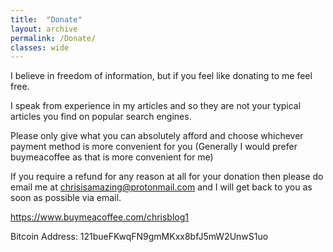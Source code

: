 ```yaml
---
title:  "Donate"
layout: archive
permalink: /Donate/
classes: wide
---
```


I believe in freedom of information, but if you feel like donating to me feel free. 

I speak from experience in my articles and so they are not your typical articles you find on popular search engines. 

Please only give what you can absolutely afford and choose whichever payment method is more convenient for you (Generally I would prefer buymeacoffee as that is more convenient for me)

If you require a refund for any reason at all for your donation then please do email me at chrisisamazing@protonmail.com and I will get back to you as soon as possible via email.

<https://www.buymeacoffee.com/chrisblog1>

Bitcoin Address: 121bueFKwqFN9gmMKxx8bfJ5mW2UnwS1uo
